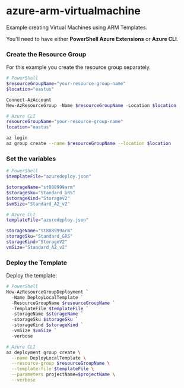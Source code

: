 # azure-arm-virtualmachine

Example creating Virtual Machines using ARM Templates.

You'll need to have either **PowerShell Azure Extensions** or **Azure CLI**.

### Create the Resource Group

For this example you create the resource group separately.

```ps1
# PowerShell
$resourceGroupName="your-resource-group-name"
$location="eastus"

Connect-AzAccount
New-AzResourceGroup -Name $resourceGroupName -Location $location
```

```bash
# Azure CLI
resourceGroupName="your-resource-group-name"
location="eastus"

az login
az group create --name $resourceGroupName --location $location
```

### Set the variables

```ps1
# PowerShell
$templateFile="azuredeploy.json"

$storageName="st888999arm"
$storageSku="Standard_GRS"
$storageKind="StorageV2"
$vmSize="Standard_A2_v2"
```

```bash
# Azure CLI
templateFile="azuredeploy.json"

storageName="st888999arm"
storageSku="Standard_GRS"
storageKind="StorageV2"
vmSize="Standard_A2_v2"
```

### Deploy the Template

Deploy the template:

```ps1
# PowerShell
New-AzResourceGroupDeployment `
  -Name DeployLocalTemplate `
  -ResourceGroupName $resourceGroupName `
  -TemplateFile $templateFile `
  -storageName $storageName `
  -storageSku $storageSku `
  -storageKind $storageKind `
  -vmSize $vmSize `
  -verbose
```

```bash
# Azure CLI
az deployment group create \
  --name DeployLocalTemplate \
  --resource-group $resourceGroupName \
  --template-file $templateFile \
  --parameters projectName=$projectName \
  --verbose
```